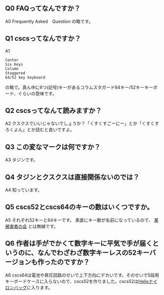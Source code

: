 ## Q0 FAQってなんですか？
A0 Frequently Asked　Question の略です。

## Q1 cscsってなんですか？
A1 
```
Center
Six Keys
Column
Staggered
64/52 key keyboard
```
の略で。真ん中に6つ(記号)キーがあるコラムスタガード64キー/52キーキーボード、ぐらいの意味です。

## Q2 cscsってなんて読みますか？
A2 クスクスでいいじゃないでしょうか？「くすくすごーにー」とか「くすくすろくよん」とか読むと良いですよ。

## Q3 この変なマークは何ですか？
A3 タジンです。

## Q4 タジンとクスクスは直接関係ないのでは？
A4 知っています。

## Q5 cscs52とcscs64のキーの数はいくつですか。
A5 それぞれ52キーと64キーです。
素直にキー数が名前になっているので、
[某被害者の会](https://scrapbox.io/self-made-kbds-ja/Ergo42%E3%81%AE42%E8%A2%AB%E5%AE%B3%E8%80%85%E3%81%AE%E4%BC%9A)
とは無縁です。

## Q6 作者は手がでかくて数字キーに平気で手が届くというのに、なんでわざわざ数字キーレスの52キーバージョンも作ったのですか？
A6 cscs64は電池や昇圧回路のせいで上下方向にデカいです。そのせいで5段用キーボードケースに入らないので、cscs52を作りました。cscs52は[Helixナイロンバッグ](https://yushakobo.jp/shop/a04hn-00/)に入ります。

